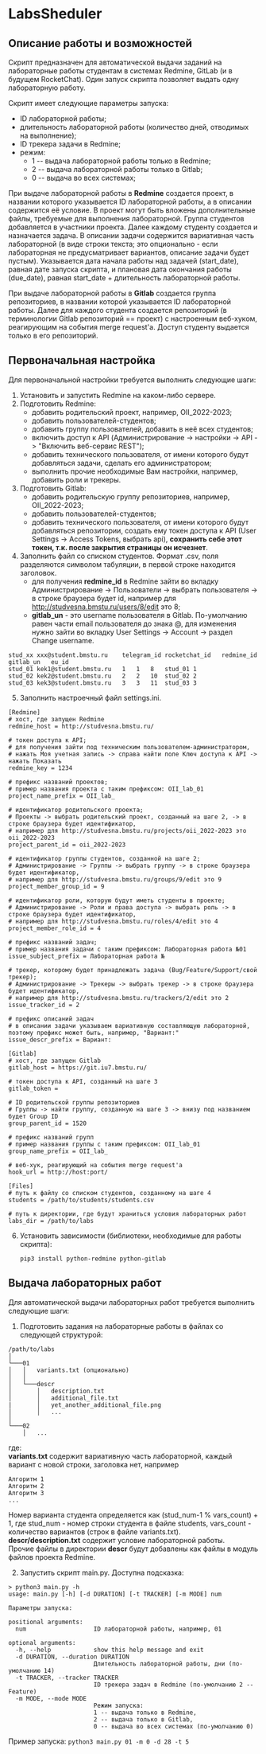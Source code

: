 # LabsSheduler

## Описание работы и возможностей

Скрипт предназначен для автоматической выдачи заданий на лабораторные работы студентам в системах Redmine, GitLab (и в будущем RocketChat). Один запуск скрипта позволяет выдать одну лабораторную работу.

Скрипт имеет следующие параметры запуска:
   * ID лабораторной работы;
   * длительность лабораторной работы (количество дней, отводимых на выполнение);
   * ID трекера задачи в Redmine;
   * режим:
       * 1 -- выдача лабораторной работы только в Redmine;
       * 2 -- выдача лабораторной работы только в Gitlab;
       * 0 -- выдача во всех системах;
   
При выдаче лабораторной работы в **Redmine** создается проект, в названии которого указывается ID лабораторной работы, а в описании содержится её условие. В проект могут быть вложены дополнительные файлы, требуемые для выполнения лабораторной. Группа студентов добавляется в участники проекта. Далее каждому студенту создается и назначается задача. В описании задачи содержится вариативная часть лабораторной (в виде строки текста; это опционально - если лабораторная не предусматривает вариантов, описание задачи будет пустым). Указывается дата начала работы над задачей (start_date), равная дате запуска скрипта, и плановая дата окончания работы (due_date), равная start_date + длительность лабораторной работы.

При выдаче лабораторной работы в **Gitlab** создается группа репозиториев, в названии которой указывается ID лабораторной работы. Далее для каждого студента создается репозиторий (в терминологии Gitlab репозиторий == проект) с настроенным веб-хуком, реагирующим на события merge request'а. Доступ студенту выдается только в его репозиторий.

## Первоначальная настройка
Для первоначальной настройки требуется выполнить следующие шаги:
1. Установить и запустить Redmine на каком-либо сервере.
2. Подготовить Redmine:
    * добавить родительский проект, например, OII_2022-2023;
    * добавить пользователей-студентов;
    * добавить группу пользователей, добавить в неё всех студентов;
    * включить доступ к API (Администрирование -> настройки -> API -> "Включить веб-сервис REST");
    * добавить технического пользователя, от имени которого будут добавляться задачи, сделать его администратором;
    * выполнить прочие необходимые Вам настройки, например, добавить роли и трекеры.
3. Подготовить Gitlab:
    * добавить родительскую группу репозиториев, например, OII_2022-2023;
    * добавить пользователей-студентов;
    * добавить технического пользователя, от имени которого будут добавляться репозитории, создать ему токен доступа к API (User Settings -> Access Tokens, выбрать api), **сохранить себе этот токен, т.к. после закрытия страницы он исчезнет**.
4. Заполнить файл со списком студентов. Формат .csv, поля разделяются символом табуляции, в первой строке находится заголовок.
    * для получения **redmine_id** в Redmine зайти во вкладку Администрирование -> Пользователи -> выбрать пользователя -> в строке браузера будет id, например для http://studvesna.bmstu.ru/users/8/edit это 8;
    * **gitlab_un** - это username пользователя в Gitlab. По-умолчанию равен части email пользователя до знака @, для изменения нужно зайти во вкладку User Settings -> Account -> раздел Change username.
```
stud_xx	xxx@student.bmstu.ru	telegram_id	rocketchat_id	redmine_id	gitlab_un	eu_id
stud_01	kek1@student.bmstu.ru	1	1	8	stud_01	1
stud_02	kek2@student.bmstu.ru	2	2	10	stud_02	2
stud_03	kek3@student.bmstu.ru	3	3	11	stud_03	3
``` 

5. Заполнить настроечный файл settings.ini.  
```
[Redmine]  
# хост, где запущен Redmine
redmine_host = http://studvesna.bmstu.ru/    

# токен доступа к API;
# для получения зайти под техническим пользователем-администратором, 
# нажать Моя учетная запись -> справа найти поле Ключ доступа к API -> нажать Показать
redmine_key = 1234

# префикс названий проектов; 
# пример названия проекта с таким префиксом: OII_lab_01
project_name_prefix = OII_lab_

# идентификатор родительского проекта;
# Проекты -> выбрать родительский проект, созданный на шаге 2, -> в строке браузера будет идентификатор, 
# например для http://studvesna.bmstu.ru/projects/oii_2022-2023 это oii_2022-2023
project_parent_id = oii_2022-2023

# идентификатор группы студентов, созданной на шаге 2;
# Администрирование -> Группы -> выбрать группу -> в строке браузера будет идентификатор,
# например для http://studvesna.bmstu.ru/groups/9/edit это 9
project_member_group_id = 9

# идентификатор роли, которую будут иметь студенты в проекте;
# Администрирование -> Роли и права доступа -> выбрать роль -> в строке браузера будет идентификатор,
# например для http://studvesna.bmstu.ru/roles/4/edit это 4
project_member_role_id = 4

# префикс названий задач;
# пример названия задачи с таким префиксом: Лабораторная работа №01
issue_subject_prefix = Лабораторная работа №

# трекер, которому будет принадлежать задача (Bug/Feature/Support/свой трекер);
# Администрирование -> Трекеры -> выбрать трекер -> в строке браузера будет идентификатор,
# например для http://studvesna.bmstu.ru/trackers/2/edit это 2
issue_tracker_id = 2

# префикс описаний задач
# в описании задачи указываем вариативную составляющую лабораторной, поэтому префикс может быть, например, "Вариант:"
issue_descr_prefix = Вариант:

[Gitlab]
# хост, где запущен Gitlab
gitlab_host = https://git.iu7.bmstu.ru/

# токен доступа к API, созданный на шаге 3
gitlab_token =

# ID родительской группы репозиториев
# Группы -> найти группу, созданную на шаге 3 -> внизу под названием будет Group ID 
group_parent_id = 1520

# префикс названий групп
# пример названия группы с таким префиксом: OII_lab_01
group_name_prefix = OII_lab_

# веб-хук, реагирующий на события merge request'а
hook_url = http://host:port/

[Files]
# путь к файлу со списком студентов, созданному на шаге 4
students = /path/to/students/students.csv

# путь к директории, где будут храниться условия лабораторных работ
labs_dir = /path/to/labs
```
6. Установить зависимости (библиотеки, необходимые для работы скрипта):
    ```
    pip3 install python-redmine python-gitlab
    ```

## Выдача лабораторных работ
Для автоматической выдачи лабораторных работ требуется выполнить следующие шаги:
1. Подготовить задания на лабораторные работы в файлах со следующей структурой:
```
/path/to/labs  
│
└───01
│   │   variants.txt (опционально)
│   │
│   └───descr
│       │   description.txt
│       │   additional_file.txt
|       │   yet_another_additional_file.png
│       │   ...
│   
└───02
    │   ...
```
где:\
**variants.txt** содержит вариативную часть лабораторной, каждый вариант с новой строки, заголовка нет, например
```
Алгоритм 1
Алгоритм 2
Алгоритм 3
...
```
Номер варианта студента определяется как (stud_num-1 % vars_count) + 1, где stud_num - номер строки студента в файле students, vars_count - количество вариантов (строк в файле variants.txt).\
**descr/description.txt** содержит условие лабораторной работы.\
Прочие файлы в директории **descr** будут добавлены как файлы в модуль файлов проекта Redmine.

2. Запустить скрипт main.py. Доступна подсказка:
```
> python3 main.py -h
usage: main.py [-h] [-d DURATION] [-t TRACKER] [-m MODE] num                   
                                                                               
Параметры запуска:                                                             
                                                                               
positional arguments:                                                          
  num                   ID лабораторной работы, например, 01                   
                                                                               
optional arguments:                                                            
  -h, --help            show this help message and exit                        
  -d DURATION, --duration DURATION                                             
                        Длительность лабораторной работы, дни (по-умолчанию 14)
  -t TRACKER, --tracker TRACKER                                                
                        ID трекера задач в Redmine (по-умолчанию 2 -- Feature)
  -m MODE, --mode MODE  
                        Режим запуска: 
                        1 -- выдача только в Redmine, 
                        2 -- выдача только в Gitlab,
                        0 -- выдача во всех системах (по-умолчанию 0)
```
Пример запуска: ```python3 main.py 01 -m 0 -d 28 -t 5```
